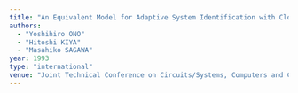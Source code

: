 ```yaml
---
title: "An Equivalent Model for Adaptive System Identification with Clock Rate Conversion"
authors:
  - "Yoshihiro ONO"
  - "Hitoshi KIYA"
  - "Masahiko SAGAWA"
year: 1993
type: "international"
venue: "Joint Technical Conference on Circuits/Systems, Computers and Communications, 1993-07-01."
---
```

